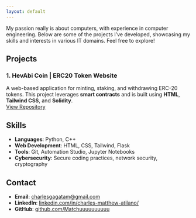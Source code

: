 ```yaml
---
layout: default
---
```


My passion really is about computers, with experience in computer engineering. Below are some of the projects I’ve developed, showcasing my skills and interests in various IT domains. Feel free to explore!

## Projects

### 1. **HevAbi Coin** | ERC20 Token Website
A web-based application for minting, staking, and withdrawing ERC-20 tokens. This project leverages **smart contracts** and is built using **HTML**, **Tailwind CSS**, and **Solidity**.  
[View Repository](https://github.com/CharlesMatthewAtilano/HevAbi)



## Skills
- **Languages**: Python, C++
- **Web Development**: HTML, CSS, Tailwind, Flask
- **Tools**: Git, Automation Studio, Jupyter Notebooks
- **Cybersecurity**: Secure coding practices, network security, cryptography

## Contact
- **Email**: [charlesgagatam@gmail.com](charlesgagatam@gmail.com)
- **LinkedIn**: [linkedin.com/in/charles-matthew-atilano/](https://linkedin.com/in/charles-matthew-atilano/)
- **GitHub**: [github.com/Matchuuuuuuuuuu](https://github.com/Matchuuuuuuuuuu) 


